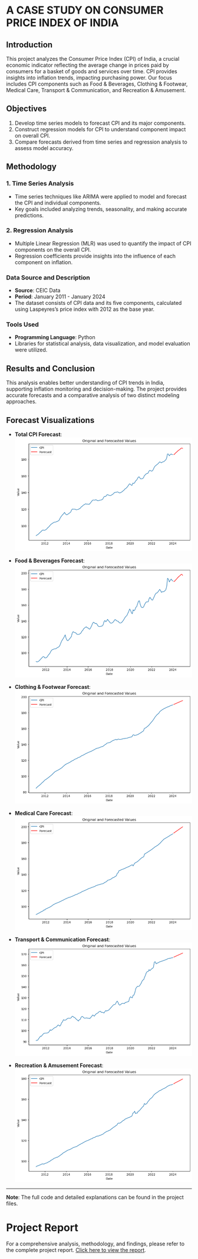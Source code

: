 # A CASE STUDY ON CONSUMER PRICE INDEX OF INDIA

## Introduction
This project analyzes the Consumer Price Index (CPI) of India, a crucial economic indicator reflecting the average change in prices paid by consumers for a basket of goods and services over time. CPI provides insights into inflation trends, impacting purchasing power. Our focus includes CPI components such as Food & Beverages, Clothing & Footwear, Medical Care, Transport & Communication, and Recreation & Amusement.

## Objectives
1. Develop time series models to forecast CPI and its major components.
2. Construct regression models for CPI to understand component impact on overall CPI.
3. Compare forecasts derived from time series and regression analysis to assess model accuracy.

## Methodology
### 1. Time Series Analysis
   - Time series techniques like ARIMA were applied to model and forecast the CPI and individual components.
   - Key goals included analyzing trends, seasonality, and making accurate predictions.

### 2. Regression Analysis
   - Multiple Linear Regression (MLR) was used to quantify the impact of CPI components on the overall CPI.
   - Regression coefficients provide insights into the influence of each component on inflation.

### Data Source and Description
- **Source**: CEIC Data
- **Period**: January 2011 - January 2024
- The dataset consists of CPI data and its five components, calculated using Laspeyres’s price index with 2012 as the base year.

### Tools Used
- **Programming Language**: Python
- Libraries for statistical analysis, data visualization, and model evaluation were utilized.

## Results and Conclusion
This analysis enables better understanding of CPI trends in India, supporting inflation monitoring and decision-making. The project provides accurate forecasts and a comparative analysis of two distinct modeling approaches.

## Forecast Visualizations

- **Total CPI Forecast**:
  ![Total CPI Forecast](https://github.com/Vinayak-pixel/A-CASE-STUDY-ON-CONSUMER-PRICE-INDEX-OF-INDIA/blob/main/Resources/CPIT.png)

- **Food & Beverages Forecast**:
  ![Food & Beverages Forecast](https://github.com/Vinayak-pixel/A-CASE-STUDY-ON-CONSUMER-PRICE-INDEX-OF-INDIA/blob/main/Resources/CPIFB.png)

- **Clothing & Footwear Forecast**:
  ![Clothing & Footwear Forecast](https://github.com/Vinayak-pixel/A-CASE-STUDY-ON-CONSUMER-PRICE-INDEX-OF-INDIA/blob/main/Resources/CPICF.png)

- **Medical Care Forecast**:
  ![Medical Care Forecast](https://github.com/Vinayak-pixel/A-CASE-STUDY-ON-CONSUMER-PRICE-INDEX-OF-INDIA/blob/main/Resources/CPIH.png)

- **Transport & Communication Forecast**:
  ![Transport & Communication Forecast](https://github.com/Vinayak-pixel/A-CASE-STUDY-ON-CONSUMER-PRICE-INDEX-OF-INDIA/blob/main/Resources/CPITC.png)

- **Recreation & Amusement Forecast**:
  ![Recreation & Amusement Forecast](https://github.com/Vinayak-pixel/A-CASE-STUDY-ON-CONSUMER-PRICE-INDEX-OF-INDIA/blob/main/Resources/CPIRA.png)

---

**Note**: The full code and detailed explanations can be found in the project files.

# Project Report

For a comprehensive analysis, methodology, and findings, please refer to the complete project report. [Click here to view the report](https://github.com/Vinayak-pixel/A-CASE-STUDY-ON-CONSUMER-PRICE-INDEX-OF-INDIA/blob/main/Report/FINAL_REPORT.pdf).
